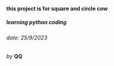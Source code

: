 #### this project is for square and circle cow
##### learning python coding
###### date: 25/9/2023

*by* **QQ**
